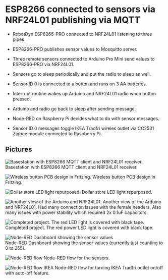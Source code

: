 # ESP8266 connected to sensors via NRF24L01 publishing via MQTT

* RobotDyn ESP8266-PRO connected to NRF24L01 listening to three pipes.
* ESP8266-PRO publishes sensor values to Mosquitto server.

* Three remote sensors connected to Arduino Pro Mini send values to ESP8266-PRO via NRF24L01.
* Sensors go to sleep periodically and put the radio to sleep as well.
* Sensor ID 0 is connected to a button and runs on 3 AA batteries. 
 * Interrupt routine wakes up Arduino and NRF24L01 radio when button pressed.
 * Arduino and radio go back to sleep after sending message.

* Node-RED on Raspberry Pi decides what to do with sensor messages.
* Sensor ID 0 messages toggle IKEA Tradfri wireles outlet via CC2531 Zigbee module connected to Raspberry Pi.

## Pictures

![Basestation with ESP8266 MQTT client and NRF24L01 receiver.](basestation.JPG?raw=true)
Basestation with ESP8266 MQTT client and NRF24L01 receiver.

![Wireless button PCB design in Fritzing.](wireles-button-fritzing.png?raw=true)
Wireless button PCB design in Fritzing.

![Dollar store LED light repurposed.](wireless-button1.JPG?raw=true)
Dollar store LED light repurposed.

![Another view of the Arduino and NRF24L01.](wireless-button2.JPG?raw=true)
Another view of the Arduino and NRF24L01. Had many connection issues with the female headers. Also many issues with power stability which required 2x 0.1uF capacitors.

![Completed project. The red LED light is covered with black tape.](wireless-button3.JPG?raw=true)
Completed project. The red power LED light is covered with black tape. 

![Node-RED Dashboard showing the sensor values](node-red-dashboard-sensors.PNG?raw=true)
<br/>
Node-RED Dashboard showing the sensor values (currently just counting to 0 to 255).

![Node-RED flow](node-red-flow.PNG?raw=true)
Node-RED flow for the sensors.

![Node-RED flow IKEA](node-red-flow-ikea.PNG?raw=true)
Node-RED flow for turning IKEA Tradfri outlet on/off with auto-off feature.
